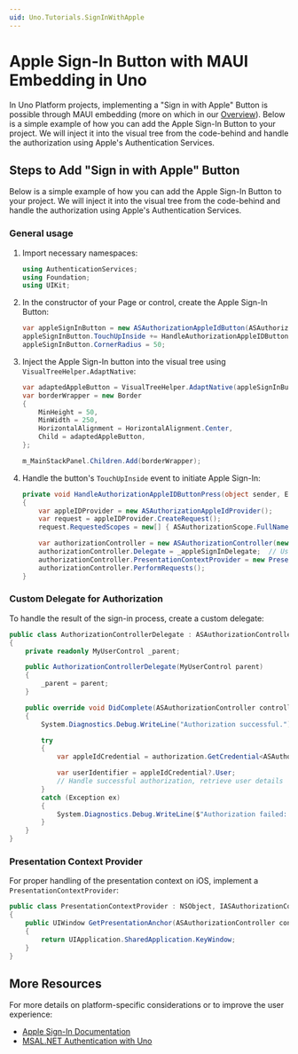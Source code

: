 ```yaml
---
uid: Uno.Tutorials.SignInWithApple
---
```


# Apple Sign-In Button with MAUI Embedding in Uno

In Uno Platform projects, implementing a "Sign in with Apple" Button is possible through MAUI embedding (more on which in our [Overview](xref:Uno.Extensions.Maui.Overview)). Below is a simple example of how you can add the Apple Sign-In Button to your project. We will inject it into the visual tree from the code-behind and handle the authorization using Apple's Authentication Services.

## Steps to Add "Sign in with Apple" Button

Below is a simple example of how you can add the Apple Sign-In Button to your project. We will inject it into the visual tree from the code-behind and handle the authorization using Apple's Authentication Services.

### General usage

1. Import necessary namespaces:

   ```csharp
   using AuthenticationServices;
   using Foundation;
   using UIKit;
   ```

2. In the constructor of your Page or control, create the Apple Sign-In Button:

   ```csharp
   var appleSignInButton = new ASAuthorizationAppleIdButton(ASAuthorizationAppleIdButtonType.Default, ASAuthorizationAppleIdButtonStyle.WhiteOutline);
   appleSignInButton.TouchUpInside += HandleAuthorizationAppleIDButtonPress;
   appleSignInButton.CornerRadius = 50;
   ```

3. Inject the Apple Sign-In button into the visual tree using `VisualTreeHelper.AdaptNative`:

   ```csharp
   var adaptedAppleButton = VisualTreeHelper.AdaptNative(appleSignInButton);
   var borderWrapper = new Border
   {
       MinHeight = 50,
       MinWidth = 250,
       HorizontalAlignment = HorizontalAlignment.Center,
       Child = adaptedAppleButton,
   };

   m_MainStackPanel.Children.Add(borderWrapper);
   ```

4. Handle the button's `TouchUpInside` event to initiate Apple Sign-In:

   ```csharp
   private void HandleAuthorizationAppleIDButtonPress(object sender, EventArgs e)
   {
       var appleIDProvider = new ASAuthorizationAppleIdProvider();
       var request = appleIDProvider.CreateRequest();
       request.RequestedScopes = new[] { ASAuthorizationScope.FullName, ASAuthorizationScope.Email };

       var authorizationController = new ASAuthorizationController(new ASAuthorizationRequest[] { request });
       authorizationController.Delegate = _appleSignInDelegate;  // Use the retained delegate
       authorizationController.PresentationContextProvider = new PresentationContextProvider();  // Set the presentation context provider
       authorizationController.PerformRequests();
   }
   ```

### Custom Delegate for Authorization

To handle the result of the sign-in process, create a custom delegate:

```csharp
public class AuthorizationControllerDelegate : ASAuthorizationControllerDelegate
{
    private readonly MyUserControl _parent;

    public AuthorizationControllerDelegate(MyUserControl parent)
    {
        _parent = parent;
    }

    public override void DidComplete(ASAuthorizationController controller, ASAuthorization authorization)
    {
        System.Diagnostics.Debug.WriteLine("Authorization successful.");

        try
        {
            var appleIdCredential = authorization.GetCredential<ASAuthorizationAppleIdCredential>();

            var userIdentifier = appleIdCredential?.User;
            // Handle successful authorization, retrieve user details
        }
        catch (Exception ex)
        {
            System.Diagnostics.Debug.WriteLine($"Authorization failed: {ex.Message}");
        }
    }
}
```

### Presentation Context Provider

For proper handling of the presentation context on iOS, implement a `PresentationContextProvider`:

```csharp
public class PresentationContextProvider : NSObject, IASAuthorizationControllerPresentationContextProviding
{
    public UIWindow GetPresentationAnchor(ASAuthorizationController controller)
    {
        return UIApplication.SharedApplication.KeyWindow;
    }
}
```

## More Resources

For more details on platform-specific considerations or to improve the user experience:

- [Apple Sign-In Documentation](https://developer.apple.com/documentation/authenticationservices/implementing_user_authentication_with_sign_in_with_apple)
- [MSAL.NET Authentication with Uno](xref:Uno.Interop.MSAL)
